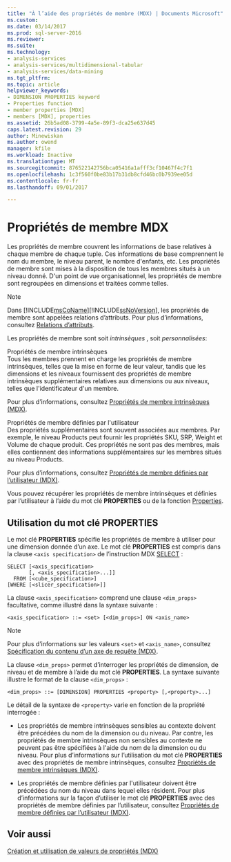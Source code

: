 ```yaml
---
title: "À l’aide des propriétés de membre (MDX) | Documents Microsoft"
ms.custom: 
ms.date: 03/14/2017
ms.prod: sql-server-2016
ms.reviewer: 
ms.suite: 
ms.technology:
- analysis-services
- analysis-services/multidimensional-tabular
- analysis-services/data-mining
ms.tgt_pltfrm: 
ms.topic: article
helpviewer_keywords:
- DIMENSION PROPERTIES keyword
- Properties function
- member properties [MDX]
- members [MDX], properties
ms.assetid: 26b5ad08-3799-4a5e-89f3-dca25e637d45
caps.latest.revision: 29
author: Minewiskan
ms.author: owend
manager: kfile
ms.workload: Inactive
ms.translationtype: MT
ms.sourcegitcommit: 876522142756bca05416a1afff3cf10467f4c7f1
ms.openlocfilehash: 1c3f560f0be83b17b31db8cfd46bc0b7939ee05d
ms.contentlocale: fr-fr
ms.lasthandoff: 09/01/2017

---
```

# <a name="mdx-member-properties"></a>Propriétés de membre MDX
  Les propriétés de membre couvrent les informations de base relatives à chaque membre de chaque tuple. Ces informations de base comprennent le nom du membre, le niveau parent, le nombre d'enfants, etc. Les propriétés de membre sont mises à la disposition de tous les membres situés à un niveau donné. D'un point de vue organisationnel, les propriétés de membre sont regroupées en dimensions et traitées comme telles.  
  
> [!NOTE]  
>  Dans [!INCLUDE[msCoName](../../../includes/msconame-md.md)][!INCLUDE[ssNoVersion](../../../includes/ssnoversion-md.md)], les propriétés de membre sont appelées relations d’attributs. Pour plus d’informations, consultez [Relations d’attributs](../../../analysis-services/multidimensional-models-olap-logical-dimension-objects/attribute-relationships.md).  
  
 Les propriétés de membre sont soit *intrinsèques* , soit *personnalisées*:  
  
 Propriétés de membre intrinsèques  
 Tous les membres prennent en charge les propriétés de membre intrinsèques, telles que la mise en forme de leur valeur, tandis que les dimensions et les niveaux fournissent des propriétés de membre intrinsèques supplémentaires relatives aux dimensions ou aux niveaux, telles que l'identificateur d'un membre.  
  
 Pour plus d’informations, consultez [Propriétés de membre intrinsèques &#40;MDX&#41;](../../../analysis-services/multidimensional-models/mdx/mdx-member-properties-intrinsic-member-properties.md).  
  
 Propriétés de membre définies par l'utilisateur  
 Des propriétés supplémentaires sont souvent associées aux membres. Par exemple, le niveau Products peut fournir les propriétés SKU, SRP, Weight et Volume de chaque produit. Ces propriétés ne sont pas des membres, mais elles contiennent des informations supplémentaires sur les membres situés au niveau Products.  
  
 Pour plus d’informations, consultez [Propriétés de membre définies par l’utilisateur &#40;MDX&#41;](../../../analysis-services/multidimensional-models/mdx/mdx-member-properties-user-defined-member-properties.md).  
  
 Vous pouvez récupérer les propriétés de membre intrinsèques et définies par l’utilisateur à l’aide du mot clé **PROPERTIES** ou de la fonction [Properties](../../../mdx/properties-mdx.md).  
  
## <a name="using-the-properties-keyword"></a>Utilisation du mot clé PROPERTIES  
 Le mot clé **PROPERTIES** spécifie les propriétés de membre à utiliser pour une dimension donnée d’un axe. Le mot clé **PROPERTIES** est compris dans la clause `<axis specification>` de l’instruction MDX [SELECT](../../../mdx/mdx-data-manipulation-select.md) :  
  
```  
SELECT [<axis_specification>  
       [, <axis_specification>...]]  
  FROM [<cube_specification>]  
[WHERE [<slicer_specification>]]  
```  
  
 La clause `<axis_specification>` comprend une clause `<dim_props>` facultative, comme illustré dans la syntaxe suivante :  
  
```  
<axis_specification> ::= <set> [<dim_props>] ON <axis_name>  
```  
  
> [!NOTE]  
>  Pour plus d’informations sur les valeurs `<set>` et `<axis_name>`, consultez [Spécification du contenu d’un axe de requête &#40;MDX&#41;](../../../analysis-services/multidimensional-models/mdx/mdx-query-and-slicer-axes-specify-the-contents-of-a-query-axis.md).  
  
 La clause `<dim_props>` permet d’interroger les propriétés de dimension, de niveau et de membre à l’aide du mot clé **PROPERTIES**. La syntaxe suivante illustre le format de la clause `<dim_props>` :  
  
```  
<dim_props> ::= [DIMENSION] PROPERTIES <property> [,<property>...]  
```  
  
 Le détail de la syntaxe de `<property>` varie en fonction de la propriété interrogée :  
  
-   Les propriétés de membre intrinsèques sensibles au contexte doivent être précédées du nom de la dimension ou du niveau. Par contre, les propriétés de membre intrinsèques non sensibles au contexte ne peuvent pas être spécifiées à l'aide du nom de la dimension ou du niveau. Pour plus d’informations sur l’utilisation du mot clé **PROPERTIES** avec des propriétés de membre intrinsèques, consultez [Propriétés de membre intrinsèques &#40;MDX&#41;](../../../analysis-services/multidimensional-models/mdx/mdx-member-properties-intrinsic-member-properties.md).  
  
-   Les propriétés de membre définies par l'utilisateur doivent être précédées du nom du niveau dans lequel elles résident. Pour plus d’informations sur la façon d’utiliser le mot clé **PROPERTIES** avec des propriétés de membre définies par l’utilisateur, consultez [Propriétés de membre définies par l’utilisateur &#40;MDX&#41;](../../../analysis-services/multidimensional-models/mdx/mdx-member-properties-user-defined-member-properties.md).  
  
## <a name="see-also"></a>Voir aussi  
 [Création et utilisation de valeurs de propriétés &#40;MDX&#41;](http://msdn.microsoft.com/library/0cafb269-03c8-4183-b6e9-220f071e4ef2)  
  
  

